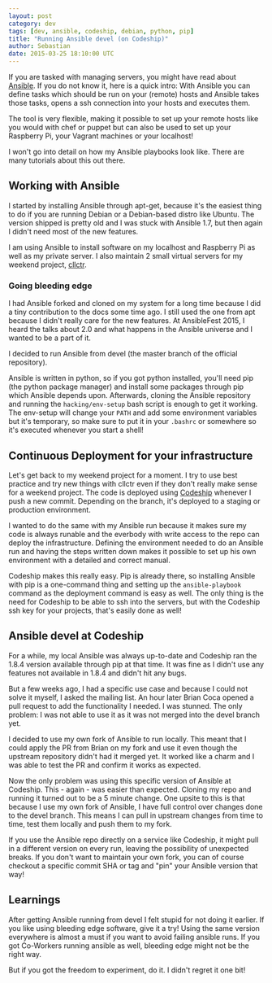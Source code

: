 ```yaml
---
layout: post
category: dev
tags: [dev, ansible, codeship, debian, python, pip]
title: "Running Ansible devel (on Codeship)"
author: Sebastian
date: 2015-03-25 18:10:00 UTC
---
```

If you are tasked with managing servers, you might have read about [Ansible](http://www.ansible.com/home). If you do not know it, here is a quick intro: With Ansible you can define tasks which should be run on your (remote) hosts and Ansible takes those tasks, opens a ssh connection into your hosts and executes them.

The tool is very flexible, making it possible to set up your remote hosts like you would with chef or puppet but can also be used to set up your Raspberry Pi, your Vagrant machines or your localhost!

I won't go into detail on how my Ansible playbooks look like. There are many tutorials about this out there.

## Working with Ansible

I started by installing Ansible through apt-get, because it's the easiest thing to do if you are running Debian or a Debian-based distro like Ubuntu. The version shipped is pretty old and I was stuck with Ansible 1.7, but then again I didn't need most of the new features.

I am using Ansible to install software on my localhost and Raspberry Pi as well as my private server. I also maintain 2 small virtual servers for my weekend project, [cllctr](https://cllctr.net). 

### Going bleeding edge

I had Ansible forked and cloned on my system for a long time because I did a tiny contribution to the docs some time ago. I still used the one from apt because I didn't really care for the new features. At AnsibleFest 2015, I heard the talks about 2.0 and what happens in the Ansible universe and I wanted to be a part of it.

I decided to run Ansible from devel (the master branch of the official repository).

Ansible is written in python, so if you got python installed, you'll need pip (the python package manager) and install some packages through pip which Ansible depends upon. Afterwards, cloning the Ansible repository and running the `hacking/env-setup` bash script is enough to get it working. The env-setup will change your `PATH` and add some environment variables but it's temporary, so make sure to put it in your `.bashrc` or somewhere so it's executed whenever you start a shell!

## Continuous Deployment for your infrastructure

Let's get back to my weekend project for a moment. I try to use best practice and try new things with cllctr even if they don't really make sense for a weekend project. The code is deployed using [Codeship](https://codeship.com/) whenever I push a new commit. Depending on the branch, it's deployed to a staging or production environment.

I wanted to do the same with my Ansible run because it makes sure my code is always runable and the everbody with write access to the repo can deploy the infrastructure. Defining the environment needed to do an Ansible run and having the steps written down makes it possible to set up his own environment with a detailed and correct manual.

Codeship makes this really easy. Pip is already there, so installing Ansible with pip is a one-command thing and setting up the `ansible-playbook` command as the deployment command is easy as well. The only thing is the need for Codeship to be able to ssh into the servers, but with the Codeship ssh key for your projects, that's easily done as well!

## Ansible devel at Codeship

For a while, my local Ansible was always up-to-date and Codeship ran the 1.8.4 version available through pip at that time. It was fine as I didn't use any features not available in 1.8.4 and didn't hit any bugs. 

But a few weeks ago, I had a specific use case and because I could not solve it myself, I asked the mailing list. An hour later Brian Coca opened a pull request to add the functionality I needed. I was stunned. The only problem: I was not able to use it as it was not merged into the devel branch yet.

I decided to use my own fork of Ansible to run locally. This meant that I could apply the PR from Brian on my fork and use it even though the upstream repository didn't had it merged yet. It worked like a charm and I was able to test the PR and confirm it works as expected.

Now the only problem was using this specific version of Ansible at Codeship. This - again - was easier than expected. Cloning my repo and running it turned out to be a 5 minute change. One upsite to this is that because I use my own fork of Ansible, I have full control over changes done to the devel branch. This means I can pull in upstream changes from time to time, test them locally and push them to my fork.

If you use the Ansible repo directly on a service like Codeship, it might pull in a different version on every run, leaving the possibility of unexpected breaks. If you don't want to maintain your own fork, you can of course checkout a specific commit SHA or tag and "pin" your Ansible version that way!

## Learnings

After getting Ansible running from devel I felt stupid for not doing it earlier. If you like using bleeding edge software, give it a try! Using the same version everywhere is almost a must if you want to avoid failing ansible runs. If you got Co-Workers running ansible as well, bleeding edge might not be the right way.

But if you got the freedom to experiment, do it. I didn't regret it one bit!
